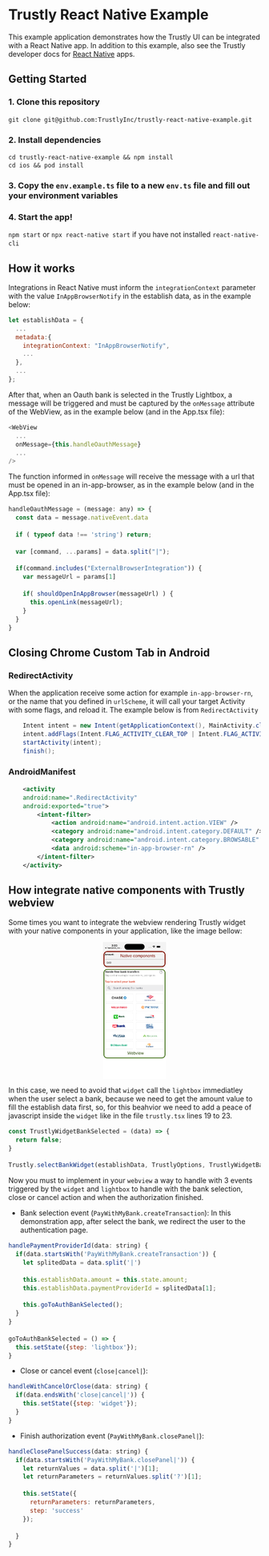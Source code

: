 # Trustly React Native Example

This example application demonstrates how the Trustly UI can be integrated with a React Native app. In addition to this example, also see the Trustly developer docs for [React Native](https://amer.developers.trustly.com/payments/docs/react-native) apps.

## Getting Started

### 1. Clone this repository

```shell
git clone git@github.com:TrustlyInc/trustly-react-native-example.git
```

### 2. Install dependencies

```shell
cd trustly-react-native-example && npm install
cd ios && pod install
```

### 3. Copy the `env.example.ts` file to a new `env.ts` file and fill out your environment variables

### 4. Start the app!

`npm start` or `npx react-native start` if you have not installed `react-native-cli`

## How it works

Integrations in React Native must inform the `integrationContext` parameter with the value `InAppBrowserNotify` in the establish data, as in the example below:

```javascript
let establishData = {
  ...
  metadata:{
    integrationContext: "InAppBrowserNotify",
    ...
  },
  ...
};
```

After that, when an Oauth bank is selected in the Trustly Lightbox, a message will be triggered and must be captured by the `onMessage` attribute of the WebView, as in the example below (and in the App.tsx file):

```js
<WebView
  ...
  onMessage={this.handleOauthMessage}
  ...
/>
```

The function informed in `onMessage` will receive the message with a url that must be opened in an in-app-browser, as in the example below (and in the App.tsx file):

```javascript
handleOauthMessage = (message: any) => {
  const data = message.nativeEvent.data

  if ( typeof data !== 'string') return;

  var [command, ...params] = data.split("|");

  if(command.includes("ExternalBrowserIntegration")) {
    var messageUrl = params[1]

    if( shouldOpenInAppBrowser(messageUrl) ) {
      this.openLink(messageUrl);
    }
  }
}
```

## Closing Chrome Custom Tab in Android

### RedirectActivity

When the application receive some action for example `in-app-browser-rn`, or the name that you defined in `urlScheme`, it will call your target Activity with some flags, and reload it.
The example below is from `RedirectActivity`

```java
    Intent intent = new Intent(getApplicationContext(), MainActivity.class);
    intent.addFlags(Intent.FLAG_ACTIVITY_CLEAR_TOP | Intent.FLAG_ACTIVITY_SINGLE_TOP);
    startActivity(intent);
    finish();
```

### AndroidManifest

```xml
    <activity
    android:name=".RedirectActivity"
    android:exported="true">
        <intent-filter>
            <action android:name="android.intent.action.VIEW" />
            <category android:name="android.intent.category.DEFAULT" />
            <category android:name="android.intent.category.BROWSABLE" />
            <data android:scheme="in-app-browser-rn" />
        </intent-filter>
    </activity>
```

## How integrate native components with Trustly webview

Some times you want to integrate the webview rendering Trustly widget with your native components in your application, like the image bellow:

<img src="docs/images/rn_print.png" width="25%" height="25%" style="display: block; margin: 0 auto" />

In this case, we need to avoid that `widget` call the `lightbox` immediatley when the user select a bank, because we need to get the amount value to fill the establish data first, so, for this beahvior we need to add a peace of javascript inside the `widget` like in the file `trustly.tsx` lines 19 to 23.

```js
const TrustlyWidgetBankSelected = (data) => {
  return false;
}

Trustly.selectBankWidget(establishData, TrustlyOptions, TrustlyWidgetBankSelected);
```

Now you must to implement in your `webview` a way to handle with 3 events triggered by the `widget` and `lightbox` to handle with the bank selection, close or cancel action and when the authorization finished.

- Bank selection event (`PayWithMyBank.createTransaction`): In this demonstration app, after select the bank, we redirect the user to the authentication page.

```js
handlePaymentProviderId(data: string) {
  if(data.startsWith('PayWithMyBank.createTransaction')) {
    let splitedData = data.split('|')

    this.establishData.amount = this.state.amount;
    this.establishData.paymentProviderId = splitedData[1];

    this.goToAuthBankSelected();
  }
}

goToAuthBankSelected = () => {
  this.setState({step: 'lightbox'});
}
```

- Close or cancel event (`close|cancel|`):

```js
handleWithCancelOrClose(data: string) {
  if(data.endsWith('close|cancel|')) {
    this.setState({step: 'widget'});
  }
}
```

- Finish authorization event (`PayWithMyBank.closePanel|`):

```js
handleClosePanelSuccess(data: string) {
  if(data.startsWith('PayWithMyBank.closePanel|')) {
    let returnValues = data.split('|')[1];
    let returnParameters = returnValues.split('?')[1];

    this.setState({
      returnParameters: returnParameters,
      step: 'success'
    });

  }
}
```
